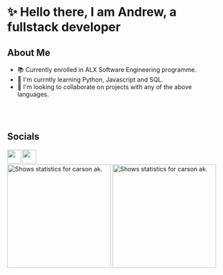 # :sparkles: **Hello there**, I am Andrew, a fullstack developer

## About Me

- :books: Currently enrolled in ALX Software Engineering programme.
- 🌱 I'm currntly learning Python, Javascript and SQL.
- :handshake: I'm looking to collaborate on projects with any of the above languages.

<!-- Add more details -->

<br>
<br>

## Socials

[<img align="left" width="32" src="https://unpkg.com/simple-icons@v11/icons/x.svg" />][X]
[<img align="left" width="32" src="https://unpkg.com/simple-icons@v11/icons/gmail.svg" />][gmail]

<br>
<br>

<!-- GitHub Stats -->
<picture>
  <source height=240 media="(prefers-color-scheme: dark)" srcset="https://github-readme-stats-xi-one-93.vercel.app/api?username=carsonak&theme=github_dark_dimmed&show_icons=true">
  <source height=240 media="(prefers-color-scheme: light)" srcset="https://github-readme-stats-xi-one-93.vercel.app/api?username=carsonak&theme=catppuccin_latte&show_icons=true">
  <img height=240 alt="Shows statistics for carson ak." src="https://github-readme-stats-xi-one-93.vercel.app/api?username=carsonak&theme=github_dark_dimmed&show_icons=true">
</picture>

<!-- Top Languages -->

<picture>
  <source height=240 media="(prefers-color-scheme: dark)" srcset="https://github-readme-stats.vercel.app/api/top-langs/?username=carsonak&layout=donut-vertical&theme=github_dark_dimmed&show_icons=truet&size_weight=0.5&count_weight=0.5&langs_count=9&exclude_repo=github-readme-stats,C-Quadratic-Sieve,Shell_Test_Suite,myfirstwebpage,Betty,0x01-Task1SourceCode,mazesolving">
  <source height=240 media="(prefers-color-scheme: light)" srcset="https://github-readme-stats.vercel.app/api/top-langs/?username=carsonak&layout=donut-vertical&theme=catppuccin_latte&show_icons=truet&size_weight=0.5&count_weight=0.5&langs_count=9&exclude_repo=github-readme-stats,C-Quadratic-Sieve,Shell_Test_Suite,myfirstwebpage,Betty,0x01-Task1SourceCode,mazesolving">
  <img height=240 alt="Shows statistics for carson ak." src="https://github-readme-stats.vercel.app/api/top-langs/?username=carsonak&layout=donut-vertical&theme=github_dark_dimmed&show_icons=truet&size_weight=0.5&count_weight=0.5&langs_count=9&exclude_repo=github-readme-stats,C-Quadratic-Sieve,Shell_Test_Suite,myfirstwebpage,Betty,0x01-Task1SourceCode,mazesolving">
</picture>

[X]: https://twitter.com/andrewiscarson (X)
[gmail]: carsoniskihara@gmail.com (G-mail)
